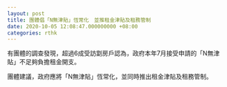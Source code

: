 ```yaml
---
layout: post
title: 團體倡「N無津貼」恆常化　並推租金津貼及租務管制
date: 2020-10-05 12:08:47.000000000 +08:00
categories: rthk
---
```


有團體的調查發現，超過6成受訪劏房戶認為，政府本年7月接受申請的「N無津貼」不足夠負擔租金開支。

團體建議，政府應將「N無津貼」恆常化，並同時推出租金津貼及租務管制。
